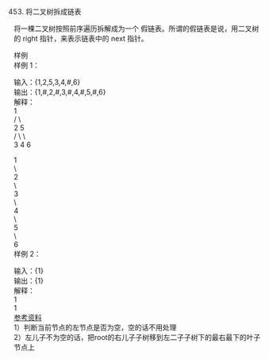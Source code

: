 453. 将二叉树拆成链表  

将一棵二叉树按照前序遍历拆解成为一个 假链表。所谓的假链表是说，用二叉树的 right 指针，来表示链表中的 next 指针。  

样例  
样例 1：  

输入：{1,2,5,3,4,#,6}  
输出：{1,#,2,#,3,#,4,#,5,#,6}  
解释：  
     1  
    / \  
   2   5  
  / \   \  
 3   4   6  
   
1  
\  
 2  
  \  
   3  
    \  
     4  
      \  
       5  
        \  
         6  
样例 2：  
  
输入：{1}  
输出：{1}  
解释：  
         1  
         1  
       [参考资料](https://www.codetd.com/article/4916777)  
       1）判断当前节点的左节点是否为空，空的话不用处理  
       2）左儿子不为空的话，把root的右儿子子树移到左二子子树下的最右最下的叶子节点上  
